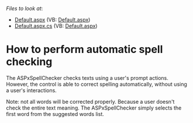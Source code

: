 <!-- default file list -->
*Files to look at*:

* [Default.aspx](./CS/WebSite/Default.aspx) (VB: [Default.aspx](./VB/WebSite/Default.aspx))
* [Default.aspx.cs](./CS/WebSite/Default.aspx.cs) (VB: [Default.aspx](./VB/WebSite/Default.aspx))
<!-- default file list end -->
# How to perform automatic spell checking


<p>The ASPxSpellChecker checks texts using a user's prompt actions. However, the control is able to correct spelling automatically, without using a user's interactions.</p><p>Note: not all words will be corrected properly. Because a user doesn't check the entire text meaning. The ASPxSpellChecker simply selects the first word from the suggested words list.</p>

<br/>


